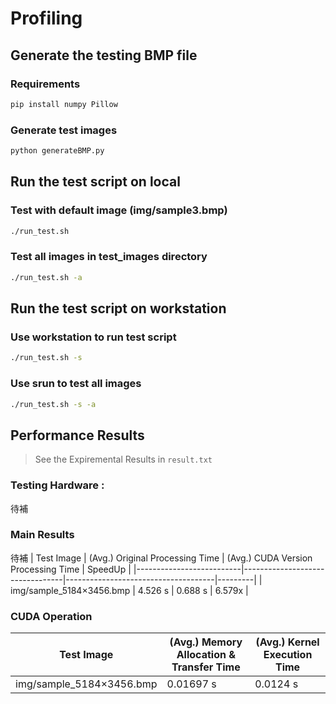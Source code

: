 # Profiling
## Generate the testing BMP file
### Requirements
```bash
pip install numpy Pillow
```

### Generate test images
```bash
python generateBMP.py
```

## Run the test script on local
### Test with default image (img/sample3.bmp)
```bash
./run_test.sh
```


### Test all images in test_images directory
```bash
./run_test.sh -a
```
## Run the test script on workstation

### Use workstation to run test script
```bash
./run_test.sh -s
```
### Use srun to test all images
```bash
./run_test.sh -s -a
```
## Performance Results
> See the Expiremental Results in `result.txt`
> 
### Testing Hardware : 
待補

### Main Results
待補
| Test Image               | (Avg.) Original Processing Time | (Avg.) CUDA Version Processing Time | SpeedUp |
|--------------------------|---------------------------------|-------------------------------------|---------|
| img/sample_5184×3456.bmp | 4.526 s                         | 0.688 s                             | 6.579x  |

### CUDA Operation
| Test Image               | (Avg.) Memory Allocation & Transfer Time | (Avg.) Kernel Execution Time |
|--------------------------|------------------------------------------|------------------------------|
| img/sample_5184×3456.bmp | 0.01697 s                                | 0.0124 s                     | 